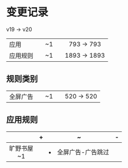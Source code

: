 # 变更记录

v19 -> v20

||||||
|-|:-:|:-:|:-:|:-:|
|应用||~1||793 -> 793|
|应用规则||~1||1893 -> 1893|

## 规则类别

||||||
|-|:-:|:-:|:-:|:-:|
|全屏广告||~1||520 -> 520|

## 应用规则

||+|~|-|
|:-:|-|-|-|
|旷野书屋<br>~1||<li>全屏广告-广告跳过||
